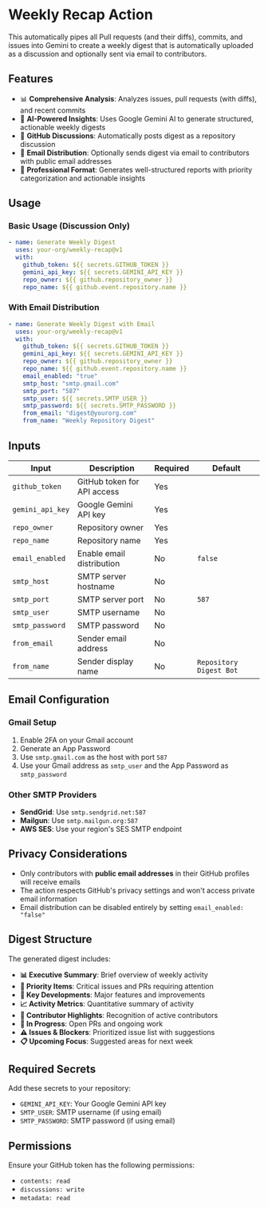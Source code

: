 # Weekly Recap Action

This automatically pipes all Pull requests (and their diffs), commits, and issues into Gemini to create a weekly digest that is automatically uploaded as a discussion and optionally sent via email to contributors.

## Features

- 📊 **Comprehensive Analysis**: Analyzes issues, pull requests (with diffs), and recent commits
- 🤖 **AI-Powered Insights**: Uses Google Gemini AI to generate structured, actionable weekly digests
- 💬 **GitHub Discussions**: Automatically posts digest as a repository discussion
- 📧 **Email Distribution**: Optionally sends digest via email to contributors with public email addresses
- 🎯 **Professional Format**: Generates well-structured reports with priority categorization and actionable insights

## Usage

### Basic Usage (Discussion Only)

```yaml
- name: Generate Weekly Digest
  uses: your-org/weekly-recap@v1
  with:
    github_token: ${{ secrets.GITHUB_TOKEN }}
    gemini_api_key: ${{ secrets.GEMINI_API_KEY }}
    repo_owner: ${{ github.repository_owner }}
    repo_name: ${{ github.event.repository.name }}
```

### With Email Distribution

```yaml
- name: Generate Weekly Digest with Email
  uses: your-org/weekly-recap@v1
  with:
    github_token: ${{ secrets.GITHUB_TOKEN }}
    gemini_api_key: ${{ secrets.GEMINI_API_KEY }}
    repo_owner: ${{ github.repository_owner }}
    repo_name: ${{ github.event.repository.name }}
    email_enabled: "true"
    smtp_host: "smtp.gmail.com"
    smtp_port: "587"
    smtp_user: ${{ secrets.SMTP_USER }}
    smtp_password: ${{ secrets.SMTP_PASSWORD }}
    from_email: "digest@yourorg.com"
    from_name: "Weekly Repository Digest"
```

## Inputs

| Input | Description | Required | Default |
|-------|-------------|----------|---------|
| `github_token` | GitHub token for API access | Yes | |
| `gemini_api_key` | Google Gemini API key | Yes | |
| `repo_owner` | Repository owner | Yes | |
| `repo_name` | Repository name | Yes | |
| `email_enabled` | Enable email distribution | No | `false` |
| `smtp_host` | SMTP server hostname | No | |
| `smtp_port` | SMTP server port | No | `587` |
| `smtp_user` | SMTP username | No | |
| `smtp_password` | SMTP password | No | |
| `from_email` | Sender email address | No | |
| `from_name` | Sender display name | No | `Repository Digest Bot` |

## Email Configuration

### Gmail Setup
1. Enable 2FA on your Gmail account
2. Generate an App Password
3. Use `smtp.gmail.com` as the host with port `587`
4. Use your Gmail address as `smtp_user` and the App Password as `smtp_password`

### Other SMTP Providers
- **SendGrid**: Use `smtp.sendgrid.net:587`
- **Mailgun**: Use `smtp.mailgun.org:587`  
- **AWS SES**: Use your region's SES SMTP endpoint

## Privacy Considerations

- Only contributors with **public email addresses** in their GitHub profiles will receive emails
- The action respects GitHub's privacy settings and won't access private email information
- Email distribution can be disabled entirely by setting `email_enabled: "false"`

## Digest Structure

The generated digest includes:

- **📊 Executive Summary**: Brief overview of weekly activity
- **🚨 Priority Items**: Critical issues and PRs requiring attention
- **🚀 Key Developments**: Major features and improvements
- **📈 Activity Metrics**: Quantitative summary of activity
- **👥 Contributor Highlights**: Recognition of active contributors
- **🔄 In Progress**: Open PRs and ongoing work
- **⚠️ Issues & Blockers**: Prioritized issue list with suggestions
- **📋 Upcoming Focus**: Suggested areas for next week

## Required Secrets

Add these secrets to your repository:
- `GEMINI_API_KEY`: Your Google Gemini API key
- `SMTP_USER`: SMTP username (if using email)
- `SMTP_PASSWORD`: SMTP password (if using email)

## Permissions

Ensure your GitHub token has the following permissions:
- `contents: read`
- `discussions: write`
- `metadata: read`
